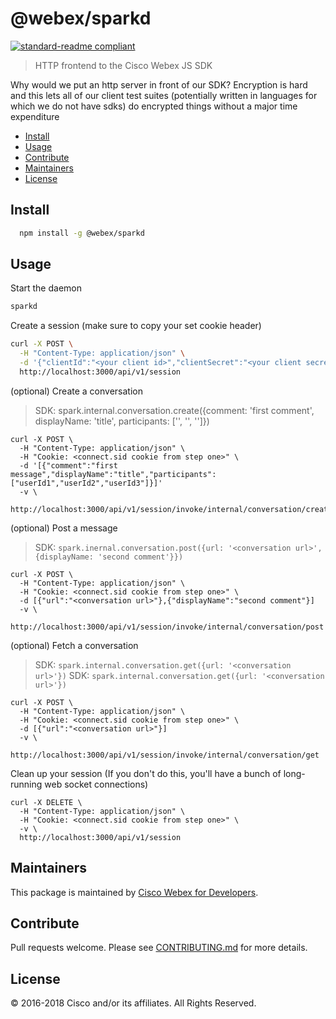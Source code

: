 # @webex/sparkd

[![standard-readme compliant](https://img.shields.io/badge/readme%20style-standard-brightgreen.svg?style=flat-square)](https://github.com/RichardLitt/standard-readme)

> HTTP frontend to the Cisco Webex JS SDK

Why would we put an http server in front of our SDK? Encryption is hard and this lets all of our client test suites (potentially written in languages for which we do not have sdks) do encrypted things without a major time expenditure

- [Install](#install)
- [Usage](#usage)
- [Contribute](#contribute)
- [Maintainers](#maintainers)
- [License](#license)

## Install

```bash
  npm install -g @webex/sparkd
```

## Usage

Start the daemon

```bash
sparkd
```

Create a session (make sure to copy your set cookie header)

```bash
curl -X POST \
  -H "Content-Type: application/json" \
  -d '{"clientId":"<your client id>","clientSecret":"<your client secret>","redirectUri":"<your  redirect_uri>","scope":"<your scopes>"}' \
  http://localhost:3000/api/v1/session
```

(optional) Create a conversation

> SDK: spark.internal.conversation.create({comment: 'first comment', displayName: 'title', participants: ['<userId1>', '<userId2>', '<userId3>']})

```
curl -X POST \
  -H "Content-Type: application/json" \
  -H "Cookie: <connect.sid cookie from step one>" \
  -d '[{"comment":"first message","displayName":"title","participants":["userId1","userId2","userId3"]}]'
  -v \
  http://localhost:3000/api/v1/session/invoke/internal/conversation/create
```

(optional) Post a message

> SDK: `spark.inernal.conversation.post({url: '<conversation url>', {displayName: 'second comment'}})`

```
curl -X POST \
  -H "Content-Type: application/json" \
  -H "Cookie: <connect.sid cookie from step one>" \
  -d [{"url":"<conversation url>"},{"displayName":"second comment"}]
  -v \
  http://localhost:3000/api/v1/session/invoke/internal/conversation/post
```

(optional) Fetch a conversation

> SDK: `spark.internal.conversation.get({url: '<conversation url>'})`
> SDK: `spark.internal.conversation.get({url: '<conversation url>'})`

```
curl -X POST \
  -H "Content-Type: application/json" \
  -H "Cookie: <connect.sid cookie from step one>" \
  -d [{"url":"<conversation url>"}]
  -v \
  http://localhost:3000/api/v1/session/invoke/internal/conversation/get
```

Clean up your session (If you don't do this, you'll have a bunch of long-running web socket connections)

```
curl -X DELETE \
  -H "Content-Type: application/json" \
  -H "Cookie: <connect.sid cookie from step one>" \
  -v \
  http://localhost:3000/api/v1/session
```

## Maintainers

This package is maintained by [Cisco Webex for Developers](https://developer.webex.com/).

## Contribute

Pull requests welcome. Please see [CONTRIBUTING.md](https://github.com/webex/spark-js-sdk/blob/master/CONTRIBUTING.md) for more details.

## License

© 2016-2018 Cisco and/or its affiliates. All Rights Reserved.
